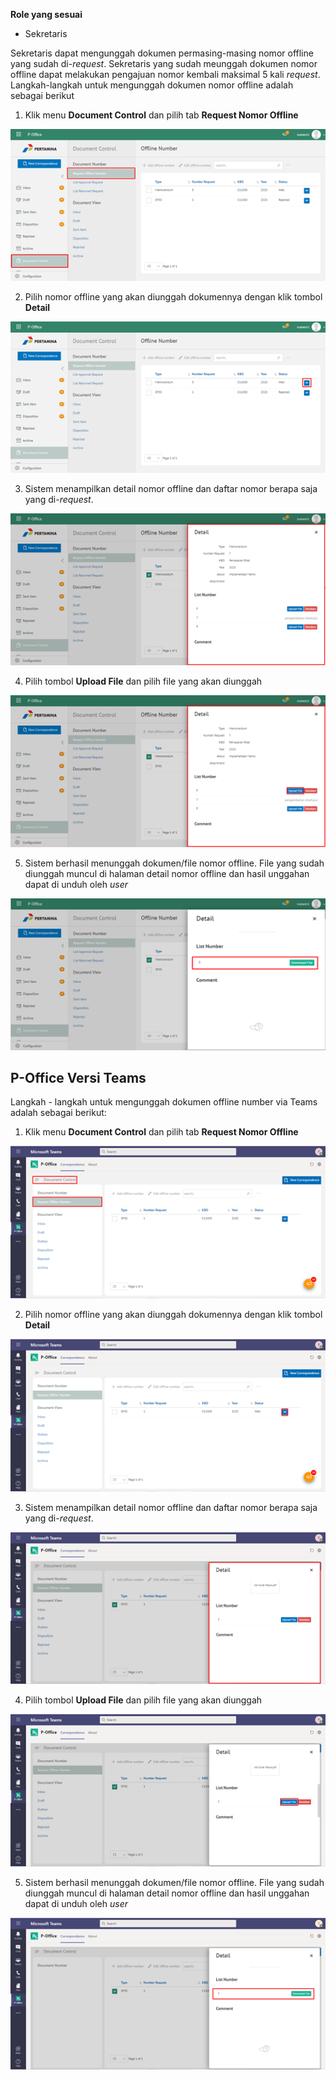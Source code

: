 **Role yang sesuai**

- Sekretaris

Sekretaris dapat mengunggah dokumen permasing-masing nomor offline yang sudah di-*request*. Sekretaris yang sudah meunggah dokumen nomor offline dapat melakukan pengajuan nomor kembali maksimal 5 kali _request_. Langkah-langkah untuk mengunggah dokumen nomor offline adalah sebagai berikut

1. Klik menu **Document Control** dan pilih tab **Request Nomor Offline**

![gambar](DocumentControl/DC_Web/MM28.png)

2. Pilih nomor offline yang akan diunggah dokumennya dengan klik tombol **Detail**

![gambar](DocumentControl/DC_Web/MM29.png)

3. Sistem menampilkan detail nomor offline dan daftar nomor berapa saja yang di-*request*.

![gambar](DocumentControl/DC_Web/MM30.png)

4. Pilih tombol **Upload File** dan pilih file yang akan diunggah

![gambar](DocumentControl/DC_Web/MM31.png)

5. Sistem berhasil menunggah dokumen/file nomor offline. File yang sudah diunggah muncul di halaman detail nomor offline dan hasil unggahan dapat di unduh oleh *user*

![gambar](DocumentControl/DC_Web/MM32.png)


## **P-Office Versi Teams**

Langkah - langkah untuk mengunggah dokumen offline number via Teams adalah sebagai berikut:

1. Klik menu **Document Control** dan pilih tab **Request Nomor Offline**

![gambar](DocumentControl/DC_Teams/DC29.png)

2. Pilih nomor offline yang akan diunggah dokumennya dengan klik tombol **Detail**

![gambar](DocumentControl/DC_Teams/DC30.png)

3. Sistem menampilkan detail nomor offline dan daftar nomor berapa saja yang di-*request*.

![gambar](DocumentControl/DC_Teams/DC31.png)

4. Pilih tombol **Upload File** dan pilih file yang akan diunggah

![gambar](DocumentControl/DC_Teams/DC33.png)

5. Sistem berhasil menunggah dokumen/file nomor offline. File yang sudah diunggah muncul di halaman detail nomor offline dan hasil unggahan dapat di unduh oleh *user*

![gambar](DocumentControl/DC_Teams/DC34.png)
